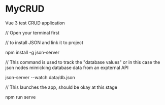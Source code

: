 # MyCRUD
Vue 3 test CRUD application

// Open your terminal first

// to install JSON and link it to project

npm install -g json-server


// This command is used to track the "database values" or in this case the json nodes mimicking database data from an expternal API

json-server --watch data/db.json


// This launches the app, should be okay at this stage

npm run serve

